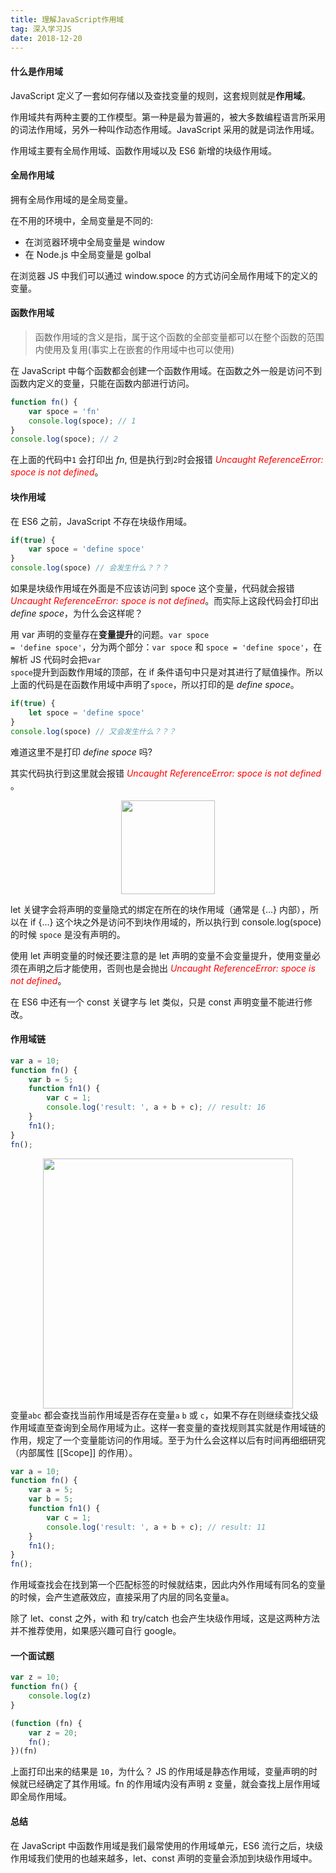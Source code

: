 ```yaml
---
title: 理解JavaScript作用域
tag: 深入学习JS
date: 2018-12-20
---
```

#### 什么是作用域
JavaScript 定义了一套如何存储以及查找变量的规则，这套规则就是**作用域**。

作用域共有两种主要的工作模型。第一种是最为普遍的，被大多数编程语言所采用的词法作用域，另外一种叫作动态作用域。JavaScript 采用的就是词法作用域。

作用域主要有全局作用域、函数作用域以及 ES6 新增的块级作用域。
<!-- more -->
#### 全局作用域
拥有全局作用域的是全局变量。

在不用的环境中，全局变量是不同的:
- 在浏览器环境中全局变量是 window
- 在 Node.js 中全局变量是 golbal

在浏览器 JS 中我们可以通过 window.spoce 的方式访问全局作用域下的定义的变量。
#### 函数作用域
> 函数作用域的含义是指，属于这个函数的全部变量都可以在整个函数的范围内使用及复用(事实上在嵌套的作用域中也可以使用)

在 JavaScript 中每个函数都会创建一个函数作用域。在函数之外一般是访问不到函数内定义的变量，只能在函数内部进行访问。
```javascript
function fn() {
    var spoce = 'fn'
    console.log(spoce); // 1
}
console.log(spoce); // 2
```
在上面的代码中<code>1</code> 会打印出 *fn*,
但是执行到<code>2</code>时会报错 <em style="color: red">Uncaught ReferenceError: spoce is not defined</em>。

#### 块作用域
在 ES6 之前，JavaScript 不存在块级作用域。
```javascript
if(true) {
    var spoce = 'define spoce'
}
console.log(spoce) // 会发生什么？？？
```
如果是块级作用域在外面是不应该访问到 spoce 这个变量，代码就会报错 <em style="color: red">Uncaught ReferenceError: spoce is not defined</em>。而实际上这段代码会打印出 *define spoce*，为什么会这样呢？

用 var 声明的变量存在**变量提升**的问题。<code>var spoce = 'define spoce'</code>，分为两个部分：<code>var spoce</code> 和 <code>spoce = 'define spoce'</code>，在解析 JS 代码时会把<code>var spoce</code>提升到函数作用域的顶部，在 if 条件语句中只是对其进行了赋值操作。所以上面的代码是在函数作用域中声明了<code>spoce</code>，所以打印的是 *define spoce*。

```javascript
if(true) {
    let spoce = 'define spoce'
}
console.log(spoce) // 又会发生什么？？？
```
难道这里不是打印 *define spoce* 吗?

其实代码执行到这里就会报错 <em style="color: red">Uncaught ReferenceError: spoce is not defined</em> 。
<div align=center>
<img width = "150" height = "150" src="https://raw.githubusercontent.com/volcanoliuc/blog/master/images/7e9adf9d26b1a18ffaf7f80129344279.gif"/>
</div>

let 关键字会将声明的变量隐式的绑定在所在的块作用域（通常是 {...} 内部），所以在 if {...} 这个块之外是访问不到块作用域的，所以执行到 console.log(spoce) 的时候 <code>spoce</code> 是没有声明的。

使用 let 声明变量的时候还要注意的是 let 声明的变量不会变量提升，使用变量必须在声明之后才能使用，否则也是会抛出 <em style="color: red">Uncaught ReferenceError: spoce is not defined</em>。

在 ES6 中还有一个 const 关键字与 let 类似，只是 const 声明变量不能进行修改。

#### 作用域链
```javascript
var a = 10;
function fn() {
    var b = 5;
    function fn1() {
        var c = 1;
        console.log('result: ', a + b + c); // result: 16
    }
    fn1();
}
fn();
```
<div align=center>
<img height = "400" src="https://raw.githubusercontent.com/volcanoliuc/blog/master/images/spoce.png"/>
</div>
变量<code>a</code><code>b</code><code>c</code> 都会查找当前作用域是否存在变量<code>a</code> <code>b</code> 或 <code>c</code>，如果不存在则继续查找父级作用域直至查询到全局作用域为止。这样一套变量的查找规则其实就是作用域链的作用，规定了一个变量能访问的作用域。至于为什么会这样以后有时间再细细研究（内部属性 [[Scope]] 的作用）。

```javascript
var a = 10;
function fn() {
    var a = 5;
    var b = 5;
    function fn1() {
        var c = 1;
        console.log('result: ', a + b + c); // result: 11
    }
    fn1();
}
fn();
```
作用域查找会在找到第一个匹配标签的时候就结束，因此内外作用域有同名的变量的时候，会产生遮蔽效应，直接采用了内层的同名变量a。

除了 let、const 之外，with 和 try/catch 也会产生块级作用域，这是这两种方法并不推荐使用，如果感兴趣可自行 google。

#### 一个面试题
```javascript
var z = 10;
function fn() {
    console.log(z)
}

(function (fn) {
    var z = 20;
    fn();
})(fn)
```
上面打印出来的结果是 `10`，为什么？
JS 的作用域是静态作用域，变量声明的时候就已经确定了其作用域。fn 的作用域内没有声明 z 变量，就会查找上层作用域即全局作用域。


#### 总结
在 JavaScript 中函数作用域是我们最常使用的作用域单元，ES6 流行之后，块级作用域我们使用的也越来越多，let、const 声明的变量会添加到块级作用域中。